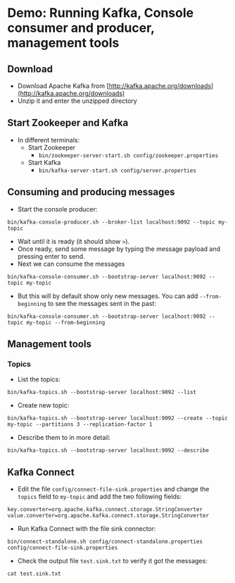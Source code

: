 # Demo: Running Kafka, Console consumer and producer, management tools

## Download

* Download Apache Kafka from [http://kafka.apache.org/downloads](http://kafka.apache.org/downloads)
* Unzip it and enter the unzipped directory

## Start Zookeeper and Kafka

* In different terminals:
    * Start Zookeeper
        * `bin/zookeeper-server-start.sh config/zookeeper.properties`
    * Start Kafka
        * `bin/kafka-server-start.sh config/server.properties`

## Consuming and producing messages

* Start the console producer:

```
bin/kafka-console-producer.sh --broker-list localhost:9092 --topic my-topic
```

* Wait until it is ready (it should show `>`).
* Once ready, send some message by typing the message payload and pressing enter to send.
* Next we can consume the messages

```
bin/kafka-console-consumer.sh --bootstrap-server localhost:9092 --topic my-topic
```

* But this will by default show only new messages. You can add `--from-beginning` to see the messages sent in the past:

```
bin/kafka-console-consumer.sh --bootstrap-server localhost:9092 --topic my-topic --from-beginning
```

## Management tools

### Topics

* List the topics:
```
bin/kafka-topics.sh --bootstrap-server localhost:9092 --list
```

* Create new topic:
```
bin/kafka-topics.sh --bootstrap-server localhost:9092 --create --topic my-topic --partitions 3 --replication-factor 1
```

* Describe them to in more detail:
```
bin/kafka-topics.sh --bootstrap-server localhost:9092 --describe
```

## Kafka Connect

* Edit the file `config/connect-file-sink.properties` and change the `topics` field to `my-topic` and add the two following fields:

```
key.converter=org.apache.kafka.connect.storage.StringConverter
value.converter=org.apache.kafka.connect.storage.StringConverter
```

* Run Kafka Connect with the file sink connector:

```
bin/connect-standalone.sh config/connect-standalone.properties config/connect-file-sink.properties
```

* Check the output file `test.sink.txt` to verify it got the messages:

```
cat test.sink.txt
```
